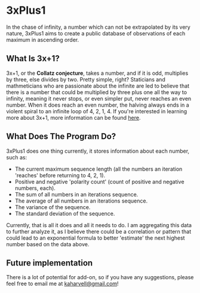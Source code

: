 # 3xPlus1

In the chase of infinity, a number which can not be extrapolated by its very nature, 3xPlus1 aims to create a public database of observations of each maximum in ascending order.

## What Is 3x+1?

3x+1, or the **Collatz conjecture**, takes a number, and if it is odd, multiplies by three, else divides by two. Pretty simple, right? Staticians and mathmeticians who are passionate about the infinite are led to believe that there is a number that could be multiplied by three plus one all the way to infinity, meaning it never stops, or even simpler put, never reaches an even number. When it does reach an even number, the halving always ends in a violent spiral to an infinite loop of 4, 2, 1, 4. If you're interested in learning more about 3x+1, more information can be found [here](https://en.wikipedia.org/wiki/Collatz_conjecture).

## What Does The Program Do?

3xPlus1 does one thing currently, it stores information about each number, such as:

- The current maximum sequence length (all the numbers an iteration 'reaches' before returning to 4, 2, 1).
- Positive and negative 'polarity count' (count of positive and negative numbers, each).
- The sum of all numbers in an iterations sequence.
- The average of all numbers in an iterations sequence.
- The variance of the sequence.
- The standard deviation of the sequence.

Currently, that is all it does and all it needs to do. I am aggregating this data to further analyze it, as I believe there could be a correlation or pattern that could lead to an exponential formula to better 'estimate' the next highest number based on the data above.

## Future implementation

There is a lot of potential for add-on, so if you have any suggestions, please feel free to email me at kaharvell@gmail.com!